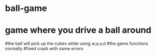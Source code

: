 # ball-game
# game where you drive a ball around
#the ball will pick up the cubes while using w,a,s,d
#the game functions normally 
#fixed crash with name errors
